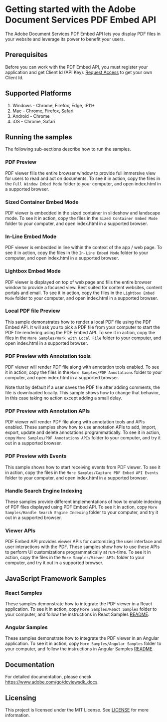 # Getting started with the Adobe Document Services PDF Embed API

The Adobe Document Services PDF Embed API lets you display PDF files in your website and leverage its power to benefit your users.

## Prerequisites

Before you can work with the PDF Embed API, you must register your application and get Client Id (API Key). [Request Access](https://www.adobe.com/go/dcsdks_credentials) to get your own Client Id.

## Supported Platforms

1. Windows - Chrome, Firefox, Edge, IE11+
2. Mac - Chrome, Firefox, Safari
3. Android - Chrome
4. iOS - Chrome, Safari

## Running the samples

The following sub-sections describe how to run the samples.

### PDF Preview

PDF viewer fills the entire browser window to provide full immersive view for users to read and act on documents.
To see it in action, copy the files in the ```Full Window Embed Mode``` folder to your computer, and open index.html in a supported browser.

### Sized Container Embed Mode

PDF viewer is embedded in the sized container in slideshow and landscape mode.
To see it in action, copy the files in the ```Sized Container Embed Mode``` folder to your computer, and open index.html in a supported browser.

### In-Line Embed Mode

PDF viewer is embedded in line within the context of the app / web page.
To see it in action, copy the files in the ```In-Line Embed Mode``` folder to your computer, and open index.html in a supported browser.

### Lightbox Embed Mode

PDF viewer is displayed on top of web page and fills the entire browser window to provide a focused view. Best suited for content websites, content portals and email.
To see it in action, copy the files in the ```Lightbox Embed Mode``` folder to your computer, and open index.html in a supported browser.

### Local PDF file Preview

This sample demonstrates how to render a local PDF file using the PDF Embed API. It will ask you to pick a PDF file from your computer to start the PDF file rendering using the PDF Embed API.
To see it in action, copy the files in the ```More Samples/Work with Local File``` folder to your computer, and open index.html in a supported browser.

### PDF Preview with Annotation tools

PDF viewer will render PDF file along with annotation tools enabled.
To see it in action, copy the files in the ```More Samples/PDF Annotations``` folder to your computer, and open index.html in a supported browser.

Note that by default if a user saves the PDF file after adding comments, the file is downloaded locally. This sample shows how to change that behavior, in this case taking no action except adding a small delay.

### PDF Preview with Annotation APIs

PDF viewer will render PDF file along with annotation tools and APIs enabled.
These samples show how to use annotation APIs to add, import, export, update and delete annotations programmatically.
To see it in action, copy ```More Samples/PDF Annotations APIs``` folder to your computer, and try it out in a supported browser.

### PDF Preview with Events

This sample shows how to start receiving events from PDF viewer.
To see it in action, copy the files in the ```More Samples/Capture PDF Embed API Events``` folder to your computer, and open index.html in a supported browser.

### Handle Search Engine Indexing

These samples provide different implementations of how to enable indexing of PDF files displayed using PDF Embed API.
To see it in action, copy ```More Samples/Handle Search Engine Indexing``` folder to your computer, and try it out in a supported browser.

### Viewer APIs

PDF Embed API provides viewer APIs for customizing the user interface and user interactions with the PDF.
These samples show how to use these APIs to perform UI customizations programmatically at run-time.
To see it in action, copy the files in the ```More Samples/Viewer APIs``` folder to your computer, and try it out in a supported browser.

## JavaScript Framework Samples

### React Samples

These samples demonstrate how to integrate the PDF viewer in a React application.
To see it in action, copy ```More Samples/React Samples``` folder to your computer, and follow the instructions in React Samples [README](More%20Samples/React%20Samples/README.md).

### Angular Samples

These samples demonstrate how to integrate the PDF viewer in an Angular application.
To see it in action, copy ```More Samples/Angular Samples``` folder to your computer, and follow the instructions in Angular Samples [README](More%20Samples/Angular%20Samples/README.md).

## Documentation

For detailed documentation, please check https://www.adobe.com/go/dcviewsdk_docs.

## Licensing

This project is licensed under the MIT License. See [LICENSE](LICENSE.md) for more information.
